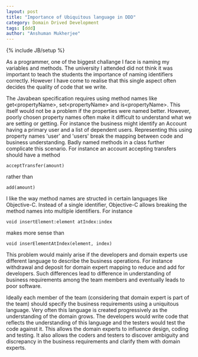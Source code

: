 ```yaml
---
layout: post
title: "Importance of Ubiquitous language in DDD"
category: Domain Drived Development
tags: [ddd]
author: "Anshuman Mukherjee"
---
```

{% include JB/setup %}

 As a programmer, one of the biggest challange I face is naming my variables and methods. The university I attended did not think it was important to teach the students the importance of naming identifiers correctly. However I have come to realise that this single aspect often decides the quality of code that we write. 

The Javabean specification requires using method names like get&lt;propertyName&gt;, set&lt;propertyName&gt; and is&lt;propertyName&gt;. This itself would not be a problem if the properties were named better. However, poorly chosen property names often make it difficult to understand what we are setting or getting. For instance the business might identify an Account having a primary user and a list of dependent users. Representing this using property names 'user' and 'users' break the mapping between code and business understanding. Badly named methods in a class further complicate this scenario. For instance an account accepting transfers should have a method 

	acceptTransfer(amount)

rather than 

	add(amount)

I like the way method names are structed in certain languages like Objective-C. Instead of a single identifier, Objective-C allows breaking the method names into multiple identifiers. For instance 

	void insertElement:element atIndex:index

makes more sense than 

	void inserElementAtIndex(element, index)

This problem would mainly arise if the developers and domain experts use different language to describe the business operations. For instance withdrawal and deposit for domain expert mapping to reduce and add for developers. Such differences lead to difference in understanding of business requirements among the team members and eventually leads to poor software.

Ideally each member of the team (considering that domain expert is part of the team) should specify the business requirements using a uniquitous language. Very often this language is created progressively as the understanding of the domain grows. The developers would write code that reflects the understanding of this language and the testers would test the code against it. This allows the domain experts to influence design, coding and testing. It also allows the coders and testers to discover ambiguity and discrepancy in the business requirements and clarify them with domain experts.

